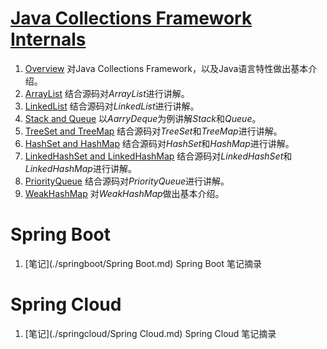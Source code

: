 # [Java Collections Framework Internals](https://github.com/CarpenterLee/JCFInternals)

1. [Overview](./collections/1-Overview.md) 对Java Collections Framework，以及Java语言特性做出基本介绍。
2. [ArrayList](./collections/2-ArrayList.md) 结合源码对*ArrayList*进行讲解。
3. [LinkedList](./collections/3-LinkedList.md) 结合源码对*LinkedList*进行讲解。
4. [Stack and Queue](./collections/4-Stack%20and%20Queue.md) 以*AarryDeque*为例讲解*Stack*和*Queue*。
5. [TreeSet and TreeMap](./collections/5-TreeSet%20and%20TreeMap.md) 结合源码对*TreeSet*和*TreeMap*进行讲解。
6. [HashSet and HashMap](./collections/6-HashSet%20and%20HashMap.md) 结合源码对*HashSet*和*HashMap*进行讲解。
7. [LinkedHashSet and LinkedHashMap](./collections/7-LinkedHashSet%20and%20LinkedHashMap.md) 结合源码对*LinkedHashSet*和*LinkedHashMap*进行讲解。
8. [PriorityQueue](./collections/8-PriorityQueue.md) 结合源码对*PriorityQueue*进行讲解。
9. [WeakHashMap](./collections/9-WeakHashMap.md) 对*WeakHashMap*做出基本介绍。


# Spring Boot 

1. [笔记](./springboot/Spring Boot.md) Spring Boot 笔记摘录

# Spring Cloud

1. [笔记](./springcloud/Spring Cloud.md) Spring Cloud 笔记摘录